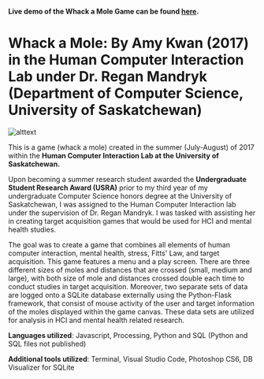 **Live demo of the Whack a Mole Game can be found [here](https://a-kkwan.github.io/HCI-Whack-a-Mole-Project/).**

# Whack a Mole: By Amy Kwan (2017) in the Human Computer Interaction Lab under Dr. Regan Mandryk (Department of Computer Science, University of Saskatchewan)

![alttext](https://github.com/a-kkwan/Whack-a-Mole-Project-HCI-/blob/master/screenshot_hci_wam.png)

This is a game (whack a mole) created in the summer (July-August) of 2017 within the **Human Computer Interaction Lab at the University of Saskatchewan.**

Upon becoming a summer research student awarded the **Undergraduate Student Research Award (USRA)** prior to my third year of my undergraduate Computer Science honors degree at the University of Saskatchewan, I was assigned to the Human Computer Interaction lab under the supervision of Dr. Regan Mandryk. I was tasked with assisting her in creating target acquisition games that would be used for HCI and mental health studies. 

The goal was to create a game that combines all elements of human computer interaction, mental health, stress, Fitts' Law, and target acquisition. This game features a menu and a play screen. There are three different sizes of moles and distances that are crossed (small, medium and large), with both size of mole and distances crossed double each time to conduct studies in target acquisition. Moreover, two separate sets of data are logged onto a SQLite database externally using the Python-Flask framework, that consist of mouse activity of the user and target information of the moles displayed within the game canvas. These data sets are utilized for analysis in HCI and mental health related research. 

**Languages utilized**: Javascript, Processing, Python and SQL (Python and SQL files not published)

**Additional tools utilized**: Terminal, Visual Studio Code, Photoshop CS6, DB Visualizer for SQLite 
